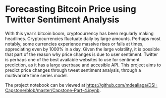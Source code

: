# Forecasting Bitcoin Price using Twitter Sentiment Analysis

With this year’s bitcoin boom, cryptocurrency has been regularly making headlines. Cryptocurrencies fluctuate daily by large amounts. Perhaps most notably, some currencies experience massive rises or falls at times, appreciating even by 1000% in a day.
Given the large volatility, it is possible that part of the reason why price changes is due to user sentiment. Twitter is perhaps one of the best available websites to use for sentiment prediction, as it has a large userbase and accesible API.
This project aims to predict price changes through tweet sentiment analysis, through a multivariate time series model.


The project notebook can be viewed at https://github.com/mdealiaga/DSI-Capstone/blob/master/Capstone-Part-4.ipynb.
